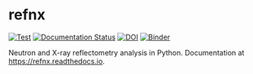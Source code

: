 refnx
=====

[![Test](https://github.com/refnx/refnx/actions/workflows/pythonpackage.yml/badge.svg)](https://github.com/refnx/refnx/actions/workflows/pythonpackage.yml)
[![Documentation Status](https://readthedocs.org/projects/refnx/badge/?version=latest)](https://refnx.readthedocs.io/en/latest/?badge=latest)
[![DOI](https://zenodo.org/badge/23189/refnx/refnx.svg)](https://zenodo.org/badge/latestdoi/23189/refnx/refnx)
[![Binder](https://mybinder.org/badge.svg)](https://mybinder.org/v2/gh/refnx/refnx-binder.git/master)

Neutron and X-ray reflectometry analysis in Python. Documentation at https://refnx.readthedocs.io.